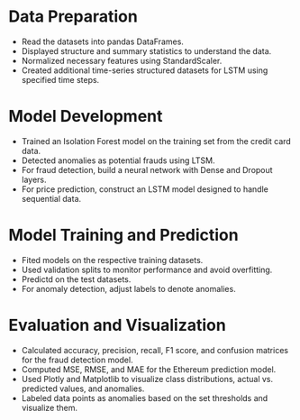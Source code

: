 <h1>Data Preparation</h1>
<ul>
    <li>Read the datasets into pandas DataFrames.</li>
    <li>Displayed structure and summary statistics to understand the data.</li>
    <li>Normalized necessary features using StandardScaler.</li>
    <li>Created additional time-series structured datasets for LSTM using specified time steps.</li>
</ul>
<h1>Model Development</h1>
<ul>
    <li>Trained an Isolation Forest model on the training set from the credit card data.</li>
    <li>Detected anomalies as potential frauds using LTSM.</li>
    <li>For fraud detection, build a neural network with Dense and Dropout layers.</li>
    <li>For price prediction, construct an LSTM model designed to handle sequential data.</li>
</ul>


<h1>Model Training and Prediction</h1>
<ul>
    <li>Fited models on the respective training datasets.</li>
    <li>Used validation splits to monitor performance and avoid overfitting.</li>
    <li>Predictd on the test datasets.</li>
    <li>For anomaly detection, adjust labels to denote anomalies.</li>
</ul>

<h1>Evaluation and Visualization</h1>
<ul>
    <li>Calculated accuracy, precision, recall, F1 score, and confusion matrices for the fraud detection model.</li>
    <li>Computed MSE, RMSE, and MAE for the Ethereum prediction model.</li>
    <li>Used Plotly and Matplotlib to visualize class distributions, actual vs. predicted values, and anomalies.</li>
    <li>Labeled data points as anomalies based on the set thresholds and visualize them.</li>
</ul>



